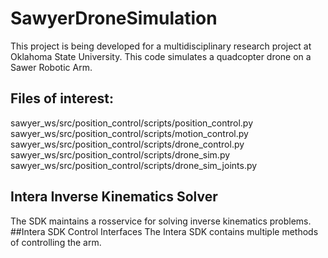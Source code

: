 # SawyerDroneSimulation


This project is being developed for a multidisciplinary research project at Oklahoma State University. This code simulates a quadcopter drone on a Sawer Robotic Arm.

## Files of interest: 

sawyer_ws/src/position_control/scripts/position_control.py
sawyer_ws/src/position_control/scripts/motion_control.py
sawyer_ws/src/position_control/scripts/drone_control.py
sawyer_ws/src/position_control/scripts/drone_sim.py
sawyer_ws/src/position_control/scripts/drone_sim_joints.py

## Intera Inverse Kinematics Solver
The SDK maintains a rosservice for solving inverse kinematics problems. 
##Intera SDK Control Interfaces
The Intera SDK contains multiple methods of controlling the arm.
